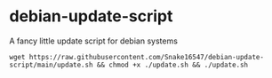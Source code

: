 # debian-update-script
A fancy little update script for debian systems

```
wget https://raw.githubusercontent.com/Snake16547/debian-update-script/main/update.sh && chmod +x ./update.sh && ./update.sh
```
